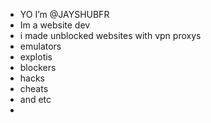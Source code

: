 - YO I’m @JAYSHUBFR
- Im a website dev
- i made unblocked websites with vpn proxys
- emulators
- explotis
- blockers
- hacks
- cheats
- and etc 
- 

<!---
JAYSHUBFR/JAYSHUBFR is a ✨ special ✨ repository because its `README.md` (this file) appears on your GitHub profile.
You can click the Preview link to take a look at your changes.
--->
